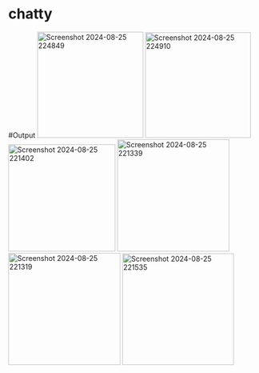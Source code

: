 # chatty
#Output
<img width="212" alt="Screenshot 2024-08-25 224849" src="https://github.com/user-attachments/assets/e2cab0dc-076c-46d1-bdd9-5f85d433d416">
<img width="211" alt="Screenshot 2024-08-25 224910" src="https://github.com/user-attachments/assets/d00b3c83-39f1-43b6-8558-3f335140595f">
<img width="214" alt="Screenshot 2024-08-25 221402" src="https://github.com/user-attachments/assets/237f15b2-8626-4038-b5ff-87fea52ca430">
<img width="224" alt="Screenshot 2024-08-25 221339" src="https://github.com/user-attachments/assets/50219a84-aa37-41fe-b1b9-16fa8a4bff9c">
<img width="224" alt="Screenshot 2024-08-25 221319" src="https://github.com/user-attachments/assets/9920b427-1ea5-45ce-846d-665cf0824891">
<img width="223" alt="Screenshot 2024-08-25 221535" src="https://github.com/user-attachments/assets/80239c0b-bbd9-480a-957b-36499899ba95">



